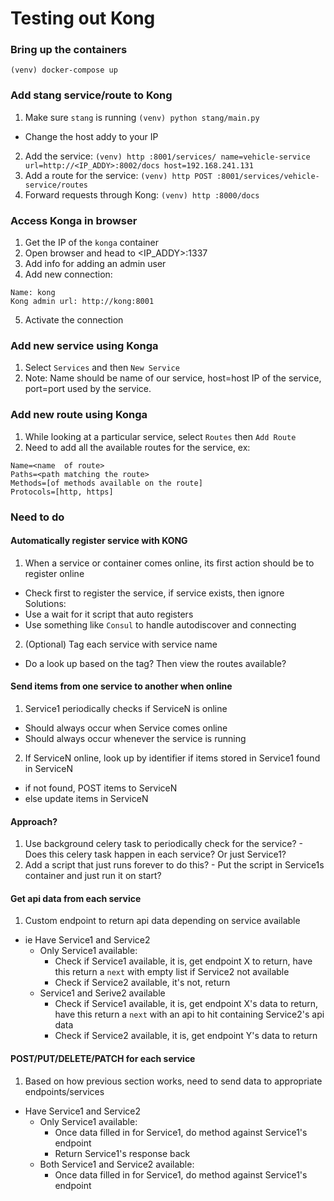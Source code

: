 # Testing out Kong

### Bring up the containers
`(venv) docker-compose up`

### Add stang service/route to Kong
1. Make sure `stang` is running `(venv) python stang/main.py`
  - Change the host addy to your IP
2. Add the service: `(venv) http :8001/services/ name=vehicle-service url=http://<IP_ADDY>:8002/docs host=192.168.241.131`
3. Add a route for the service: `(venv) http POST :8001/services/vehicle-service/routes`
4. Forward requests through Kong: `(venv) http :8000/docs`


### Access Konga in browser
1. Get the IP of the `konga` container
2. Open browser and head to <IP_ADDY>:1337
3. Add info for adding an admin user
4. Add new connection:
```
Name: kong
Kong admin url: http://kong:8001
```
5. Activate the connection


### Add new service using Konga
1. Select `Services` and then `New Service`
2. Note: Name should be name of our service, host=host IP of the service, port=port used by the service.


### Add new route using Konga
1. While looking at a particular service, select `Routes` then `Add Route`
2. Need to add all the available routes for the service, ex:
```
Name=<name  of route>
Paths=<path matching the route>
Methods=[of methods available on the route]
Protocols=[http, https]
```

### Need to do
#### Automatically register service with KONG
1. When a service or container comes online, its first action should be to register online
  - Check first to register the service, if service exists, then ignore
Solutions:
  - Use a wait for it script that auto registers
  - Use something like `Consul` to handle autodiscover and connecting
2. (Optional) Tag each service with service name
  - Do a look up based on the tag? Then view the routes available?

#### Send items from one service to another when online
1. Service1 periodically checks if ServiceN is online
  - Should always occur when Service comes online
  - Should always occur whenever the service is running
2. If ServiceN online, look up by identifier if items stored in Service1 found in ServiceN
  - if not found, POST items to ServiceN
  - else update items in ServiceN
  #### Approach?
  1. Use background celery task to periodically check for the service?
    - Does this celery task happen in each service? Or just Service1?
  2. Add a script that just runs forever to do this?
    - Put the script in Service1s container and just run it on start?

#### Get api data from each service
1. Custom endpoint to return api data depending on service available
  - ie Have Service1 and Service2
    - Only Service1 available:
      - Check if Service1 available, it is, get endpoint X to return, have this return a `next` with empty list if Service2 not available
      - Check if Service2 available, it's not, return
    - Service1 and Serive2 available
      - Check if Service1 available, it is, get endpoint X's data to return, have this return a `next` with an api to hit containing Service2's api data
      - Check if Service2 available, it is, get endpoint Y's data to return

#### POST/PUT/DELETE/PATCH for each service
1. Based on how previous section works, need to send data to appropriate endpoints/services
  - Have Service1 and Service2
    - Only Service1 available:
      - Once data filled in for Service1, do method against Service1's endpoint
      - Return Service1's response back
    - Both Service1 and Service2 available:
      - Once data filled in for Service1, do method against Service1's endpoint
